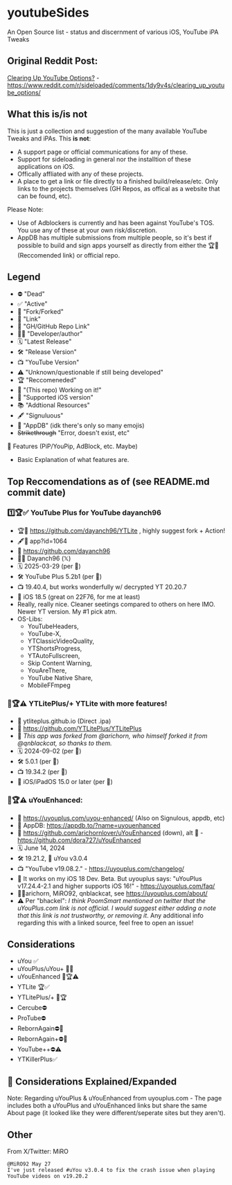 # youtubeSides
An Open Source list - status and discernment of various iOS, YouTube iPA Tweaks
## Original Reddit Post:
[Clearing Up YouTube Options?](https://www.reddit.com/r/sideloaded/comments/1dy9v4s/clearing_up_youtube_options/) - https://www.reddit.com/r/sideloaded/comments/1dy9v4s/clearing_up_youtube_options/
## What this is/is not
This is just a collection and suggestion of the many available YouTube Tweaks and iPAs. 
This <b>is not</b>:
- A support page or official communications for any of these.
- Support for sideloading in general nor the installtion of these applications on iOS.
- Offically affliated with any of these projects.
- A place to get a link or file directly to a finished build/release/etc. Only links to the projects themselves (GH Repos, as offical as a website that can be found, etc).

Please Note: 
- Use of Adblockers is currently and has been against YouTube's TOS. You use any of these at your own risk/discretion.
- AppDB has multiple submissions from multiple people, so it's best if possible to build and sign apps yourself as directly from either the 🏆🔗 (Reccomended link) or official repo.

## Legend
- ⛔ "Dead"
- ✅ "Active"
- 🔱 "Fork/Forked"
- 🔗 "Link"
- 👾 "GH/GitHub Repo Link"
- 🧑‍💻 "Developer/author"
- 🗓️ "Latest Release"
- 🛠️ "Release Version"
- 📺 "YouTube Version"
- ⚠️ "Unknown/questionable if still being developed"
- 🏆 "Reccomeneded"
- 🚧 "(This repo) Working on it!"
- 📱 "Supported iOS version"
- 📚 "Addtional Resources"
- 🖋️ "Signuluous"
- 🧃 "AppDB" (idk there's only so many emojis)
- ~~Strikethrough~~ "Error, doesn't exist, etc"

🚧 Features (PiP/YouPip, AdBlock, etc. Maybe)
* Basic Explanation of what features are.
 
## Top Reccomendations as of (see README.md commit date)

### 1️⃣🏆✅ **YouTube Plus for YouTube** dayanch96
- 🏆🔗 https://github.com/dayanch96/YTLite , highly suggest fork + Action!
- 🖋️🔗 app?id=1064 
- 👾 https://github.com/dayanch96
- 🧑‍💻 Dayanch96 (𝕏)
- 🗓️ 2025-03-29 (per 👾)
- 🛠️ YouTube Plus 5.2b1 (per 👾)
- 📺 19.40.4, but works wonderfully w/ decrypted YT 20.20.7
- 📱 iOS 18.5 (great on 22F76, for me at least)
- Really, really nice. Cleaner seetings compared to others on here IMO. Newer YT version. My #1 pick atm.
- OS-Libs: 
    * YouTubeHeaders,
    * YouTube-X, 
    * YTClassicVideoQuality,
    * YTShortsProgress, 
    * YTAutoFullscreen, 
    * Skip Content Warning, 
    * YouAreThere, 
    * YouTube Native Share, 
    * MobileFFmpeg

### 🔱🏆⚠️ YTLitePlus/+ **YTLite with more features!**
- 🔗 ytliteplus.github.io (Direct .ipa)
- 👾 https://github.com/YTLitePlus/YTLitePlus
- 🔱 *This app was forked from @arichorn, who himself forked it from @qnblackcat, so thanks to them.*
- 🗓️ 2024-09-02 (per 👾)
- 🛠️ 5.0.1 (per 👾)
- 📺 19.34.2 (per 👾)
- 📱 iOS/iPadOS 15.0 or later (per 👾)

### 🔱🏆⚠️ uYouEnhanced:
- 🔗 https://uyouplus.com/uyou-enhanced/ (Also on Signulous, appdb, etc)
- 🔗 AppDB: https://appdb.to/?name=uyouenhanced
- 👾 https://github.com/arichornlover/uYouEnhanced (down), alt 🔱 - https://github.com/dora727/uYouEnhanced
- 🗓️ June 14, 2024
- 🛠️ 19.21.2, 🔱 uYou v3.0.4
- 📺 "YouTube v19.08.2." - https://uyouplus.com/changelog/
- 📱 It works on my iOS 18 Dev. Beta. But uyouplus says: "uYouPlus v17.24.4-2.1 and higher supports iOS 16!" - https://uyouplus.com/faq/
- 🧑‍💻arichorn, MiRO92, qnblackcat, see https://uyouplus.com/about/
- ⚠️ Per "bhackel": <i> I think PoomSmart mentioned on twitter that the uYouPlus.com link is not official. I would suggest either adding a note that this link is not trustworthy, or removing it</i>. Any additional info regarding this with a linked source, feel free to open an issue!
## Considerations
- uYou ✅
- uYouPlus/uYou+ 🔱✅
- uYouEnhanced 🔱🏆⚠️
- YTLite 🏆✅
- YTLitePlus/+ 🔱🏆
- Cercube⛔
- ProTube⛔
- RebornAgain⛔🔱
- RebornAgain+⛔🔱
- YouTube++⛔⚠️
- YTKillerPlus✅

## 🚧 Considerations Explained/Expanded
Note: Regarding uYouPlus & uYouEnhanced from uyouplus.com -
The page includes both a uYouPlus and uYouEnhanced links but share the same About page (it looked like they were different/seperate sites but they aren't).
## Other
From X/Twitter: MiRO
```
@MiRO92 May 27
I've just released #uYou v3.0.4 to fix the crash issue when playing YouTube videos on v19.20.2
```
